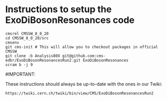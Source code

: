 Instructions to setup the ExoDiBosonResonances code
========

```
cmsrel CMSSW_8_0_20
cd CMSSW_8_0_20/src
cmsenv
git cms-init # This will allow you to checkout packages in official CMSSW
git clone -b Analysis80X git@github.com:cms-edbr/ExoDiBosonResonancesRun2.git ExoDiBosonResonances
scram b -j 9
```

#IMPORTANT: 

These instructions should always be up-to-date with the ones in our Twiki:

`https://twiki.cern.ch/twiki/bin/view/CMS/ExoDiBosonResonancesRun2`
